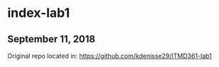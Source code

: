 # index-lab1
## September 11, 2018
Original repo located in: https://github.com/kdenisse29/ITMD361-lab1